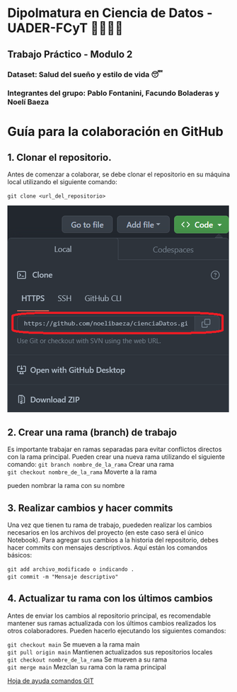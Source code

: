 # Dipolmatura en Ciencia de Datos - UADER-FCyT 👩‍💻👨‍💻
## Trabajo Práctico - Modulo 2 
### Dataset: Salud del sueño y estilo de vida 😴
### Integrantes del grupo: Pablo Fontanini, Facundo Boladeras y Noelí Baeza

# Guía para la colaboración en GitHub 
## 1. Clonar el repositorio.

Antes de comenzar a colaborar, se debe clonar el repositorio en su máquina local utilizando el siguiente comando:

`git clone <url_del_repositorio>`

![](./image/colonar.png)

## 2. Crear una rama (branch) de trabajo
Es importante trabajar en ramas separadas para evitar conflictos directos con la rama principal. Pueden crear una nueva rama utilizando el siguiente comando:
`git branch nombre_de_la_rama` Crear una rama <br> 
`git checkout nombre_de_la_rama` Moverte a la rama  <br>

pueden nombrar la rama con su nombre

## 3. Realizar cambios y hacer commits
Una vez que tienen tu rama de trabajo, puededen realizar los cambios necesarios en los archivos del proyecto (en este caso será el único Notebook). Para agregar sus cambios a la historia del repositorio, debes hacer commits con mensajes descriptivos. Aquí están los comandos básicos:

`git add archivo_modificado o indicando .` <br>
`git commit -m "Mensaje descriptivo"`

## 4. Actualizar tu rama con los últimos cambios
Antes de enviar los cambios al repositorio principal, es recomendable mantener sus ramas actualizada con los últimos cambios realizados los otros colaboradores. Pueden hacerlo ejecutando los siguientes comandos:

`git checkout main` Se mueven a la rama main  <br>
`git pull origin main` Mantienen actualizados sus repositorios locales <br>
`git checkout nombre_de_la_rama` Se mueven a su rama <br>
`git merge main` Mezclan su rama con la rama principal <br>

[Hoja de ayuda comandos GIT](https://training.github.com/downloads/es_ES/github-git-cheat-sheet.pdf)





